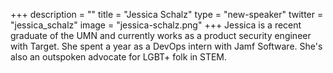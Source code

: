 +++
description = ""
title = "Jessica Schalz"
type = "new-speaker"
twitter = "jessica_schalz"
image = "jessica-schalz.png"
+++
Jessica is a recent graduate of the UMN and currently works as a product security engineer with Target. She spent a year as a DevOps intern with Jamf Software. She's also an outspoken advocate for LGBT+ folk in STEM.